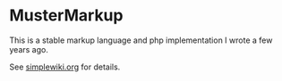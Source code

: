 # MusterMarkup

This is a stable markup language and php implementation I wrote a few years ago.

See [simplewiki.org](http://simplewiki.org) for details.
